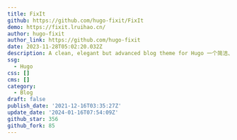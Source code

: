 ```yaml
---
title: FixIt
github: https://github.com/hugo-fixit/FixIt
demo: https://fixit.lruihao.cn/
author: hugo-fixit
author_link: https://github.com/hugo-fixit
date: 2023-11-28T05:02:20.032Z
description: A clean, elegant but advanced blog theme for Hugo 一个简洁、优雅且高效的 Hugo 主题
ssg:
  - Hugo
css: []
cms: []
category:
  - Blog
draft: false
publish_date: '2021-12-16T03:35:27Z'
update_date: '2024-01-16T07:54:09Z'
github_star: 356
github_fork: 85
---
```

